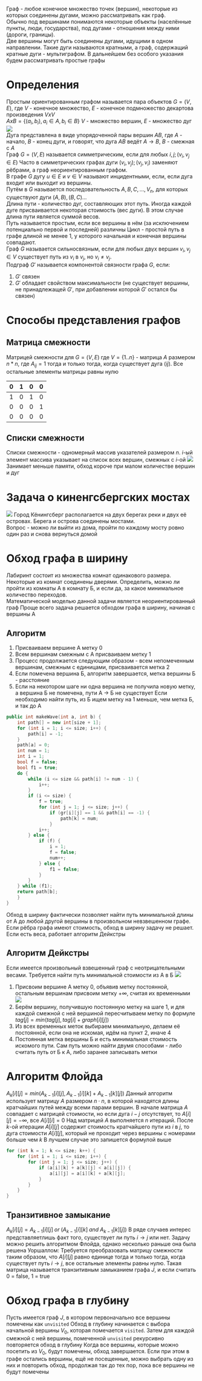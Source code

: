 Граф - любое конечное множество точек (вершин), некоторые из которых соединены дугами, можно рассматривать как граф.  
Обычно под вершинами понимаются некоторые объекты (населённые пункты, люди, государства), под дугами - отношения между ними (дороги, границы).   
Две вершины могут быть соединены дугами, идущими в одном направлении. Такие дуги называются кратными, а граф, содержащий кратные дуги - мультиграфом. В дальнейшем без особого указания будем рассматривать простые графы  

# Определения
Простым ориентированным графом называется пара объектов $G=(V,E)$, где $V$ - конечное множество, $E$ - конечное подмножество декартова произведения $VxV$  
$AxB=\{(a_{i},b_{i}), a_{i}\in{A},b_{i}\in{B}\}$
$V$ - множество вершин, $E$ - множество дуг
![](Пример%20графа.png)  
Дуга представлена в виде упорядоченной пары вершин $AB$, где $A$ - начало, $B$ - конец дуги, и говорят, что дуга $AB$ ведёт $A\to{B}$, $B$ - смежная с $A$  
Граф $G=(V,E)$ называется симметрическим, если для любых $i,j;(v_{i},v_{j}\in{E})$ 
Часто в симметрических графах дуги $(v_{i},v_{j});(v_{j},v_{i})$ заменяют рёбрами, а граф неориентированным графом.  
В графе $G$ дугу $u\in{E}$ и $v\in{V}$ называют инцидентными, если, если дуга входит или выходит из вершины.  
Путём в $G$ называется последовательность $A,B,C,...,V_{n}$, для которых существуют дуги $(A,B),(B,C)...$  
Длина пути - количество дуг, составляющих этот путь. Иногда каждой дуге присваивается некоторая стоимость (вес дуги). В этом случае длина пути является суммой весов.  
Путь называется простым, если все вершины в нём (за исключением потенциально первой и последней) различны
Цикл - простой путь в графе длиной не менее 1, у которого начальная и конечная вершины совпадают.  
Граф $G$ называется сильносвязным, если для любых двух вершин $v_{i},v_{j}\in{V}$ существует путь из $v_{i}$ в $v_{j}$, но $v_{i}\ne{v_{j}}$.  
Подграф $G'$ называется компонентой связности графа $G$, если:  
1. $G'$ связен  
2. $G'$ обладает свойством максимальности (не существует вершины, не принадлежащей $G'$, при добавлении которой $G'$ остался бы связен)  
# Способы представления графов
## Матрица смежности
Матрицей смежности для $G=(V,E)$ где $V=\{1..n\}$ - матрица $A$ размером $n*n$, где $A_{ij}=1$ тогда и только тогда, когда существует дуга $(ij)$. Все остальные элементы матрицы равны нулю

| 0   | 1   | 0   | 0   |
| --- | --- | --- | --- |
| 1   | 0   | 1   | 0   |
| 0   | 0   | 0   | 1   |
| 0   | 0   | 0   | 0   | 
## Списки смежности
Списки смежности - одномерный массив указателей размером $n$. $i$-ый элемент массива указывает на список всех вершин, смежных с $i$-ой
![](Список%20смежности.png)
Занимает меньше памяти, обход короче при малом количестве вершин и дуг
# Задача о киненгсбергских мостах
![](Pasted%20image%2020231020131700.png)
Город Кёнингсберг располагается на двух берегах реки и двух её островах. Берега и острова соединены мостами.  
Вопрос - можно ли выйти из дома, пройти по каждому мосту ровно один раз и снова вернуться домой
# Обход графа в ширину
Лабиринт состоит из множества комнат одинакового размера. Некоторые из комнат соединены дверями. Определить, можно ли пройти из комнаты А в комнату Б, и если да, за какое минимальное количество переходов.   
Математической моделью данной задачи является неориентированный граф
Проще всего задача решается обходом графа в ширину, начиная с вершины А
## Алгоритм
1. Присваиваем вершине А метку 0
2. Всем вершинам смежным с А присваиваем метку 1
3. Процесс продолжается следующим образом - всем непомеченным вершинам, смежным с единицами, присваивается метка 2
4. Если помечена вершина Б, алгоритм завершается, метка вершины Б - расстояние
5. Если на некотором шаге ни одна вершина не получила новую метку, а вершина Б не помечена, пути А -> Б не существует
Если необходимо найти путь, из Б ищем метку на 1 меньше, чем метка Б, и так до А
```cpp
public int makeWave(int a, int b) {
	int path[] = new int[size + 1];
	for (int i = 1; i <= size; i++) {
		path[i] = -1;
	}
	path[a] = 0;
	int num = 1;
	int i = 1;
	bool f = false;
	bool f1 = true;
	do {
		while (i <= size && path[i] != num - 1) {
			i++;
		}
		if (i <= size) {
			f = true;
			for (int j = 1; j <= size; j++) {
				if (gr[i][j] == 1 && path[i] == -1) {
					path[k] = num;
				}
			i++;
		} else {
			if (f) {
				i = 1;
				f = false;
				num++;
			} else {
				f1 = false;
			}
		}
	} while (f1);
	return path[b];
	}
}
```
Обход в ширину фактически позволяет найти путь минимальной длины от А до любой другой вершины в произвольном невзвешенном графе. Если рёбра графа имеют стоимость, обход в ширину задачу не решает. Если есть веса, работает алгоритм Дейкстры
## Алгоритм Дейкстры
Если имеется произвольный взвешенный граф с неотрицательными весами. Требуется найти путь минимальной стоимости из А в Б
![](Pasted%20image%2020240206161401.png)
1. Присвоим вершине А метку 0, объявив метку постоянной, остальным вершинам присвоим метку $+\infty$, считая их временными
![](Pasted%20image%2020240206161506.png)
2. Берём вершину, получившую постоянную метку на шаге 1, и для каждой смежной с ней вершиной пересчитываем метку по формуле $tag[j]=min(tag[j], tag[i] + graph[i][j])$
3. Из всех временных меток выбираем минимальную, делаем её постоянной, если она не искомая, идём на пункт 2, иначе 4
4. Постоянная метка вершины Б и есть минимальная стоимость искомого пути. Сам путь можно найти двумя способами - либо считать путь от Б к А, либо заранее записывать метки
# Алгоритм Флойда
$A_{k}[i][j]=min(A_{k-1}[i][j], A_{k-1}[i][k]+A_{k-1}[k][j])$
Данный алгоритм использует матрицу $A$ размером $n\cdot{}n$, в которой находятся длины кратчайших путей между всеми парами вершин. В начале матрица $A$ совпадает с матрицей стоимости, но если дуга $i-j$ отсутствует, то $A[i][j]=-\infty$, все $A[i][i]=0$
Над матрицей $A$ выполняется $n$ итераций. После $k$-ой итерации $A[i][j]$ содержит стоимость кратчайшего пути из $i$ в $j$, то дуга стоимости $A[i][j]$, который не проходит через вершины с номерами больше чем $k$
В лучшем случае это запишется формулой выше
```cpp
for (int k = 1; k <= size; k++) {
	for (int i = 1; i <= size; i++) {
		for (int j = 1; j <= size; j++) {
			if (a[i][k] + a[k][j] < a[i][j]) {
				a[i][j] = a[i][k] + a[k][j];
			}
		}
	}
}
```
## Транзитивное замыкание
$A_{k}[i][j]=A_{k-1}[i][j]\;or\;(A_{k-1}[i][k]\;and\;A_{k-1}[k][j])$
В ряде случаев интерес представляетлишь факт того, существует ли путь $i\rightarrow{}j$ или нет.
Задачу можно решить алгоритмом Флойда, однако несколько раньше она была решена Уоршаллом: Требуется преобразовать матрицу смежности таким образом, что $A[i][j]$ равно единице тогда и только тогда, когда существует путь $i\rightarrow{}j$, все остальные элементы равны нулю. Такая матрица называется транзитивным замыканием графа $J$, и если считать 0 = false, 1 = true
# Обход графа в глубину
Пусть имеется граф $J$, в котором первоначально все вершины помечены как `unvisited`
Обход в глубину начинается с выбора начальной вершины $V_{0}$, которая помечается `visited`. Затем для каждой смежной с ней вершины, помеченной `unvisited` рекурсивно повторяется обход в глубину
Когда все вершины, которые можно посетить из $V_{0}$, будут помечены, обход завершается. Если при этом в графе остались вершины, ещё не посещенные, можно выбрать одну из них и повторить обход, продолжая так до тех пор, пока все вершины не будут помечены